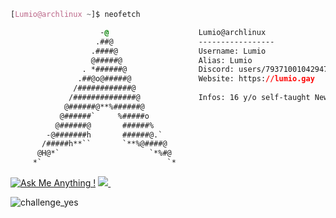 
```css
[Lumio@archlinux ~]$ neofetch

                    -@                    Lumio@archlinux
                   .##@                   -----------------
                  .####@                  Username: Lumio
                  @#####@                 Alias: Lumio
                . *######@                Discord: users/793710010429472848
               .##@o@#####@               Website: https://lumio.gay
              /############@            
             /##############@             Infos: 16 y/o self-taught Newbie Dev and Geek!
            @######@**%######@            
           @######`     %#####o           
          @######@       ######%          
        -@#######h       ######@.`        
       /#####h**``       `**%@####@       
      @H@*`                    `*%#@    
     *`                            `*     
```
[![Ask Me Anything !](https://img.shields.io/badge/Ask%20me-anything-1abc9c.svg)](https://GitHub.com/lumiowastaken)
<a href="https://github.com/lumiowastaken/github-profile-views-counter">
    <img src="https://komarev.com/ghpvc/?username=lumiowastaken">
</a>
<img src="https://camo.githubusercontent.com/604c50b3ae16d7373a6a162f22e8e0354e1bb2081dfd61ce68b1007af2faa70f/68747470733a2f2f696d672e736869656c64732e696f2f62616467652f6461792532302546302539462539332538352d32322d626c7565" alt="" data-canonical-src="https://img.shields.io/badge/day%20%F0%9F%93%85-22-blue" style="max-width: 100%;"> <img src="https://camo.githubusercontent.com/c3d63f570446277a9c3381343581ce07ebbde605d58e866da3fd4d52c9adaae2/68747470733a2f2f696d672e736869656c64732e696f2f62616467652f73746172732532302545322541442539302d33342d79656c6c6f77" alt="" data-canonical-src="https://img.shields.io/badge/stars%20%E2%AD%90-34-yellow" style="max-width: 100%;">

![challenge_yes](https://i.alexflipnote.dev/4h93guy.png)

